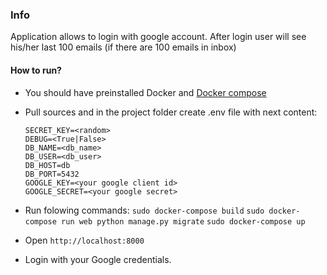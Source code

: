 ### Info

Application allows to login with google account. After login user will see his/her last 100 emails (if there are 100 emails in inbox)

#### How to run?

* You should have preinstalled Docker and [Docker compose](https://docs.docker.com/compose/install/)

* Pull sources and in the project folder create .env file with next content:
	```
	SECRET_KEY=<random>
	DEBUG=<True|False>
	DB_NAME=<db_name>
	DB_USER=<db_user>
	DB_HOST=db
	DB_PORT=5432
	GOOGLE_KEY=<your google client id>
	GOOGLE_SECRET=<your google secret>
	```

* Run folowing commands:
	`sudo docker-compose build`
	`sudo docker-compose run web python manage.py migrate`
	`sudo docker-compose up`

* Open `http://localhost:8000`
* Login with your Google credentials.